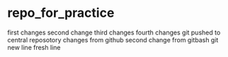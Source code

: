 # repo_for_practice
first changes
second change
third changes
fourth changes
git pushed to central reposotory
changes from github
second change from gitbash
git new line
fresh line